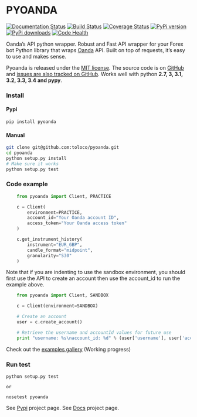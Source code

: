 # PYOANDA

[![Documentation Status](https://readthedocs.org/projects/pyoanda/badge/?version=latest)](https://readthedocs.org/projects/pyoanda/?badge=latest)
[![Build Status](https://travis-ci.org/toloco/pyoanda.svg?branch=master)](https://travis-ci.org/toloco/pyoanda)
[![Coverage Status](https://coveralls.io/repos/toloco/pyoanda/badge.svg)](https://coveralls.io/r/toloco/pyoanda)
[![PyPi version](https://img.shields.io/pypi/v/pyoanda.svg)](https://pypi.python.org/pypi/pyoanda)
[![PyPi downloads](https://img.shields.io/pypi/dm/pyoanda.svg)](https://pypi.python.org/pypi/pyoanda)
[![Code Health](https://landscape.io/github/toloco/pyoanda/master/landscape.svg?style=flat)](https://landscape.io/github/toloco/pyoanda/master)

Oanda’s API python wrapper. Robust and Fast API wrapper for your Forex bot
Python library that wraps [Oanda](http://oanda.com) API. Built on top of requests, it’s easy to use and makes sense.

Pyoanda is released under the [MIT license](https://raw.githubusercontent.com/toloco/pyoanda/master/LICENSE). The source code is on [GitHub](https://github.com/toloco/pyoanda/) and [issues are also tracked on GitHub](https://github.com/toloco/pyoanda/issues). Works well with python  __2.7, 3, 3.1, 3.2, 3.3, 3.4 and pypy__.

### Install
#### Pypi
```bash
pip install pyoanda
```

#### Manual
```bash
git clone git@github.com:toloco/pyoanda.git
cd pyoanda
python setup.py install
# Make sure it works
python setup.py test
```

### Code example

```python
    from pyoanda import Client, PRACTICE

    c = Client(
        environment=PRACTICE,
        account_id="Your Oanda account ID",
        access_token="Your Oanda access token"
    )

    c.get_instrument_history(
        instrument="EUR_GBP",
        candle_format="midpoint",
        granularity="S30"
    )
```

Note that if you are indenting to use the sandbox environment, you should first use the  API to create an account then use the account_id to run the example above.

```python
    from pyoanda import Client, SANDBOX

    c = Client(environment=SANDBOX)

    # Create an account
    user = c.create_account()

    # Retrieve the username and accountId values for future use
    print "username: %s\naccount_id: %d" % (user['username'], user['accountId'])
```

Check out the [examples gallery](examples) (Working progress)


### Run test
```shell
python setup.py test

or

nosetest pyoanda

```


See [Pypi](https://pypi.python.org/pypi/pyoanda) project page.
See [Docs](http://pyoanda.readthedocs.org/) project page.
